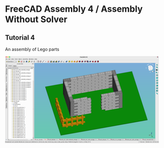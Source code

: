 # FreeCAD Assembly 4 / Assembly Without Solver



## Tutorial 4

An assembly of Lego parts

![](media/Lego_House+Garden.png)


